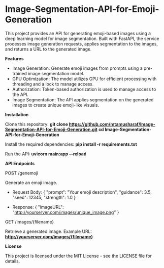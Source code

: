 # Image-Segmentation-API-for-Emoji-Generation

This project provides an API for generating emoji-based images using a deep learning model for image segmentation. Built with FastAPI, the service processes image generation requests, applies segmentation to the images, and returns a URL to the generated image.

**Features**

* Image Generation: Generate emoji images from prompts using a pre-trained image segmentation model.
* GPU Optimization: The model utilizes GPU for efficient processing with threading and a lock to manage access.
* Authorization: Token-based authorization is used to manage access to the API.
* Image Segmentation: The API applies segmentation on the generated images to create unique emoji-like visuals.

**Installation**

Clone this repository:
**git clone https://github.com/mtamusharaf/Image-Segmentation-API-for-Emoji-Generation.git**
**cd Image-Segmentation-API-for-Emoji-Generation**

Install the required dependencies:
**pip install -r requirements.txt**

Run the API:
**uvicorn main:app --reload**

**API Endpoints**

POST /genemoji

Generate an emoji image.

* Request Body:
{
  "prompt": "Your emoji description",
  "guidance": 3.5,
  "seed": 12345,
  "strength": 1.0
}

* Response:
{
  "imageURL": "http://yourserver.com/images/unique_image.png"
}

GET /images/{filename}

Retrieve a generated image.
Example URL: **http://yourserver.com/images/{filename}**

**License**

This project is licensed under the MIT License - see the LICENSE file for details.
